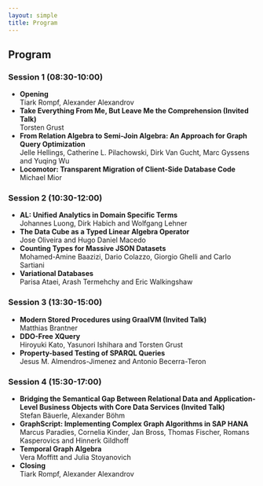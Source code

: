```yaml
---
layout: simple
title: Program
---
```


## Program

### Session 1 (08:30-10:00)

- **Opening**<br />
  Tiark Rompf, Alexander Alexandrov
- **Take Everything From Me, But Leave Me the Comprehension (Invited Talk)**<br />
  Torsten Grust
- **From Relation Algebra to Semi-Join Algebra: An Approach for Graph Query Optimization**<br />
  Jelle Hellings, Catherine L. Pilachowski, Dirk Van Gucht, Marc Gyssens and Yuqing Wu 
- **Locomotor: Transparent Migration of Client-Side Database Code**<br />
  Michael Mior

### Session 2 (10:30-12:00)

- **AL: Unified Analytics in Domain Specific Terms**<br />
  Johannes Luong, Dirk Habich and Wolfgang Lehner
- **The Data Cube as a Typed Linear Algebra Operator**<br />
  Jose Oliveira and Hugo Daniel Macedo
- **Counting Types for Massive JSON Datasets**<br />
  Mohamed-Amine Baazizi, Dario Colazzo, Giorgio Ghelli and Carlo Sartiani
- **Variational Databases**<br />
  Parisa Ataei, Arash Termehchy and Eric Walkingshaw

### Session 3 (13:30-15:00)

- **Modern Stored Procedures using GraalVM (Invited Talk)**<br />
  Matthias Brantner
- **DDO-Free XQuery**<br />
  Hiroyuki Kato, Yasunori Ishihara and Torsten Grust
- **Property-based Testing of SPARQL Queries**<br />
  Jesus M. Almendros-Jimenez and Antonio Becerra-Teron

### Session 4 (15:30-17:00)

- **Bridging the Semantical Gap Between Relational Data and Application-Level Business Objects with Core Data Services (Invited Talk)**<br />
  Stefan Bäuerle, Alexander Böhm
- **GraphScript: Implementing Complex Graph Algorithms in SAP HANA**<br />
  Marcus Paradies, Cornelia Kinder, Jan Bross, Thomas Fischer, Romans Kasperovics and Hinnerk Gildhoff
- **Temporal Graph Algebra**<br />
  Vera Moffitt and Julia Stoyanovich
- **Closing**<br />
  Tiark Rompf, Alexander Alexandrov

